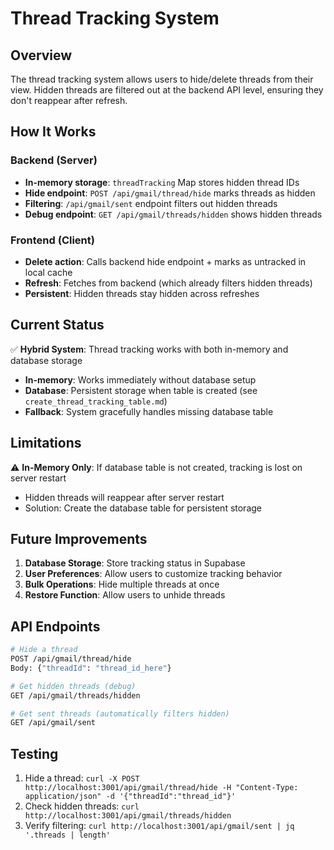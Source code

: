# Thread Tracking System

## Overview
The thread tracking system allows users to hide/delete threads from their view. Hidden threads are filtered out at the backend API level, ensuring they don't reappear after refresh.

## How It Works

### Backend (Server)
- **In-memory storage**: `threadTracking` Map stores hidden thread IDs
- **Hide endpoint**: `POST /api/gmail/thread/hide` marks threads as hidden
- **Filtering**: `/api/gmail/sent` endpoint filters out hidden threads
- **Debug endpoint**: `GET /api/gmail/threads/hidden` shows hidden threads

### Frontend (Client)
- **Delete action**: Calls backend hide endpoint + marks as untracked in local cache
- **Refresh**: Fetches from backend (which already filters hidden threads)
- **Persistent**: Hidden threads stay hidden across refreshes

## Current Status

✅ **Hybrid System**: Thread tracking works with both in-memory and database storage
- **In-memory**: Works immediately without database setup
- **Database**: Persistent storage when table is created (see `create_thread_tracking_table.md`)
- **Fallback**: System gracefully handles missing database table

## Limitations

⚠️ **In-Memory Only**: If database table is not created, tracking is lost on server restart
- Hidden threads will reappear after server restart
- Solution: Create the database table for persistent storage

## Future Improvements

1. **Database Storage**: Store tracking status in Supabase
2. **User Preferences**: Allow users to customize tracking behavior
3. **Bulk Operations**: Hide multiple threads at once
4. **Restore Function**: Allow users to unhide threads

## API Endpoints

```bash
# Hide a thread
POST /api/gmail/thread/hide
Body: {"threadId": "thread_id_here"}

# Get hidden threads (debug)
GET /api/gmail/threads/hidden

# Get sent threads (automatically filters hidden)
GET /api/gmail/sent
```

## Testing

1. Hide a thread: `curl -X POST http://localhost:3001/api/gmail/thread/hide -H "Content-Type: application/json" -d '{"threadId":"thread_id"}'`
2. Check hidden threads: `curl http://localhost:3001/api/gmail/threads/hidden`
3. Verify filtering: `curl http://localhost:3001/api/gmail/sent | jq '.threads | length'`
